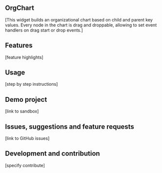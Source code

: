 ## OrgChart
[This widget builds an organizational chart based on child and parent key values. Every node in the chart is drag and droppable, allowing to set event handlers on drag start or drop events.]

## Features
[feature highlights]

## Usage
[step by step instructions]

## Demo project
[link to sandbox]

## Issues, suggestions and feature requests
[link to GitHub issues]

## Development and contribution
[specify contribute]

